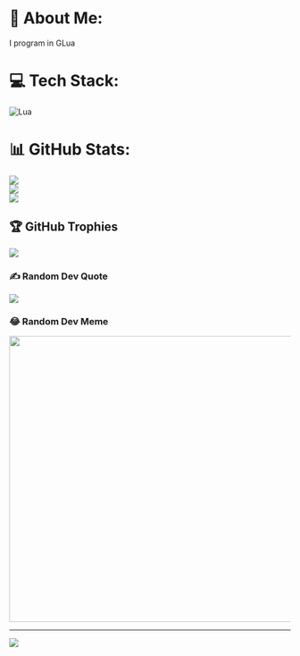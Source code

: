 # 💫 About Me:
I program in GLua


# 💻 Tech Stack:
![Lua](https://img.shields.io/badge/lua-%232C2D72.svg?style=for-the-badge&logo=lua&logoColor=white)
# 📊 GitHub Stats:
![](https://github-readme-stats.vercel.app/api?username=eonapsy&theme=dark&hide_border=false&include_all_commits=true&count_private=true)<br/>
![](https://github-readme-streak-stats.herokuapp.com/?user=eonapsy&theme=dark&hide_border=false)<br/>
![](https://github-readme-stats.vercel.app/api/top-langs/?username=eonapsy&theme=dark&hide_border=false&include_all_commits=true&count_private=true&layout=compact)

## 🏆 GitHub Trophies
![](https://github-profile-trophy.vercel.app/?username=eonapsy&theme=dark_dimmed&no-frame=false&no-bg=false&margin-w=4)

### ✍️ Random Dev Quote
![](https://quotes-github-readme.vercel.app/api?type=horizontal&theme=radical)

### 😂 Random Dev Meme
<img src="https://random-memer.herokuapp.com/" width="512px"/>

---
[![](https://visitcount.itsvg.in/api?id=eonapsy&icon=0&color=0)](https://visitcount.itsvg.in)
